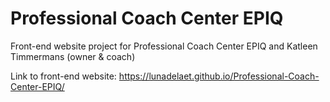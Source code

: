 # Professional Coach Center EPIQ

Front-end website project for Professional Coach Center EPIQ and Katleen Timmermans (owner & coach)

Link to front-end website: https://lunadelaet.github.io/Professional-Coach-Center-EPIQ/

